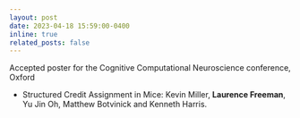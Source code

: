```yaml
---
layout: post
date: 2023-04-18 15:59:00-0400
inline: true
related_posts: false
---
```


Accepted poster for the Cognitive Computational Neuroscience conference, Oxford
+ Structured Credit Assignment in Mice: Kevin Miller, **Laurence Freeman**, Yu Jin Oh, Matthew Botvinick and Kenneth Harris.

